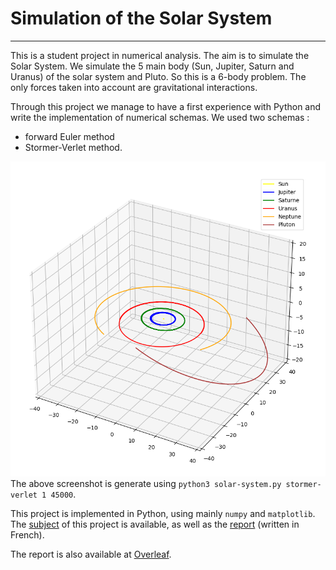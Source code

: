 # Simulation of the Solar System

---
This is a student project in numerical analysis. The aim is to simulate the Solar System. We simulate the 5 main body
(Sun, Jupiter, Saturn and Uranus) of the solar system and Pluto. So this is a 6-body problem. The only forces taken into account are
gravitational interactions.

Through this project we manage to have a first experience with Python and write the implementation of numerical schemas.
We used two schemas :
* forward Euler method
* Stormer-Verlet method.

![Image of solar system](https://github.com/groumage/SolarSystem/blob/master/ressources/solar_system_simulation.png?raw=true)
The above screenshot is generate using ``python3 solar-system.py stormer-verlet 1 45000``.

This project is implemented in Python, using mainly ``numpy`` and ``matplotlib``. The
[subject](https://github.com/SolarSystem/ressources/sujet.pdf) of this project is available, as well as
the [report](https://github.com/SolarSystem/ressources/rapport.pdf) (written in French).

The report is also available at [Overleaf](https://www.overleaf.com/read/kybhbxbcxtsd).